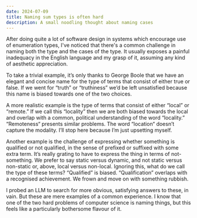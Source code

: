 ```yaml
---
date: 2024-07-09
title: Naming sum types is often hard
description: A small noodling thought about naming cases
---
```


After doing quite a lot of software design in systems which encourage
use of enumeration types, I've noticed that there's a common challenge
in naming both the type and the cases of the type. It usually exposes
a painful inadequacy in the English language and my grasp of it,
assuming any kind of aesthetic appreciation.

To take a trivial example, it’s only thanks to George Boole that we
have an elegant and concise name for the type of terms that consist of
either true or false. If we went for “truth” or “truthiness” we’d be
left unsatisfied because this name is biased towards one of the two
choices.

A more realistic example is the type of terms that consist of either
“local” or “remote.” If we call this “locality” then we are both
biased towards the local and overlap with a common, political
understanding of the word “locality.” “Remoteness“ presents similar
problems. The word “location“ doesn’t capture the modality. I’ll stop
here because I’m just upsetting myself.

Another example is the challenge of expressing whether something is
qualified or not qualified, in the sense of prefixed or suffixed with
some extra term. It’s really grating to have to express the thing in
terms of not-something. We prefer to say static versus dynamic, and
not static versus non-static or, above, local versus
non-local. Ignoring this, what do we call the type of these terms?
“Qualified” is biased. “Qualification” overlaps with a recognised
achievement. We frown and move on with something rubbish.

I probed an LLM to search for more obvious, satisfying answers to
these, in vain. But these are mere examples of a common experience. I
know that one of the two hard problems of computer science is naming
things, but this feels like a particularly bothersome flavour of it.
